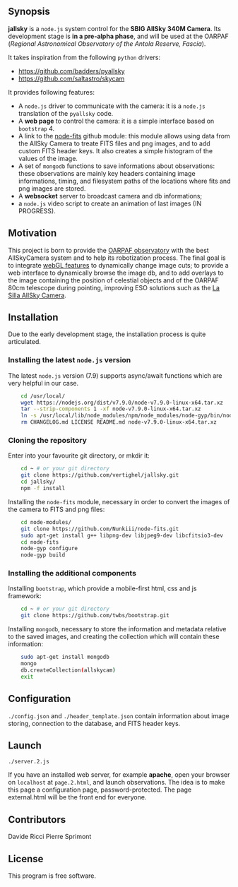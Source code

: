 
## Synopsis

**jallsky** is a `node.js` system control for the **SBIG AllSky 340M Camera**.
Its development stage is **in a pre-alpha phase**, and will be used at the OARPAF (*Regional Astronomical Observatory of the Antola Reserve, Fascia*).

It takes inspiration from the following `python` drivers:

 - https://github.com/badders/pyallsky
 - https://github.com/saltastro/skycam

It provides following features:

 - A `node.js` driver to communicate with the camera: 
   it is a `node.js` translation of the `pyallsky` code.
 - A **web page** to control the camera:
   it is a simple interface based on `bootstrap` 4.
 - A link to the [node-fits](https://github.com/Nunkiii/node-fits) github module:
   this module allows using data from the AllSky Camera to treate FITS files and png images, and to add custom FITS header keys. It also creates a simple histogram of the values of the image.
 - A set of `mongodb` functions to save informations about observations:
   these observations are mainly key headers containing image informations, timing, and filesystem paths of the locations where fits and png images are stored.
 - A **websocket** server to broadcast camera and db informations;
 - a `node.js` video script to create an animation of last images (IN PROGRESS).

## Motivation

This project is born to provide the [OARPAF observatory](http://www.orsa.unige.net) with the best AllSkyCamera system and to help its robotization process.
The final goal is to integrate [webGL features](https://github.com/Nunkiii/XD-1) to dynamically change image cuts; to provide a web interface to dynamically browse the image db, and to  add overlays to the image containing the position of celestial objects and of the OARPAF 80cm telescope during pointing, improving ESO solutions such as the [La Silla AllSky Camera](http://www.ls.eso.org/lasilla/dimm/lasc/). 

## Installation

Due to the early development stage, the installation process is quite articulated.

### Installing the latest `node.js` version

The latest `node.js` version (7.9) supports async/await functions which are very helpful in our case.

```bash
    cd /usr/local/	
    wget https://nodejs.org/dist/v7.9.0/node-v7.9.0-linux-x64.tar.xz
    tar --strip-components 1 -xf node-v7.9.0-linux-x64.tar.xz
    ln -s /usr/local/lib/node_modules/npm/node_modules/node-gyp/bin/node-gyp.js node-gyp
    rm CHANGELOG.md LICENSE README.md node-v7.9.0-linux-x64.tar.xz
```

### Cloning the repository

Enter into your favourite git directory, or mkdir it:

```bash
    cd ~ # or your git directory
    git clone https://github.com/vertighel/jallsky.git
	cd jallsky/
	npm -f install
```

<!-- Creating directories to store fits files and png images -->

<!--     mkdir ./mnt ./mnt/fits ./mnt/png -->

Installing the `node-fits` module, necessary in order to convert the images of the camera to FITS and png files:

```bash
    cd node-modules/
    git clone https://github.com/Nunkiii/node-fits.git
	sudo apt-get install g++ libpng-dev libjpeg9-dev libcfitsio3-dev 
	cd node-fits
	node-gyp configure
	node-gyp build
```

### Installing the additional components

Installing `bootstrap`, which provide a mobile-first html, css and js framework:

```bash
    cd ~ # or your git directory
    git clone https://github.com/twbs/bootstrap.git
```

Installing `mongodb`, necessary to store the information and metadata relative to the saved images, and creating the collection which will contain these information:

```bash
    sudo apt-get install mongodb
	mongo
	db.createCollection(allskycam)
	exit
```

## Configuration

`./config.json` and `./header_template.json` contain information about image storing, connection to the database, and FITS  header keys.

## Launch

	./server.2.js

If you have an installed web server, for example **apache**, open your browser on `localhost` at `page.2.html`, and launch observations.
The idea is to make this page a configuration page, password-protected. The page external.html will be the front end for everyone.


<!-- ## API Reference -->

<!-- Depending on the size of the project, if it is small and simple enough the reference docs can be added to the README. For medium size to larger projects it is important to at least provide a link to where the API reference docs live. -->

<!-- ## Tests -->

<!-- Describe and show how to run the tests with code examples. -->

## Contributors

Davide Ricci
Pierre Sprimont

## License

This program is free software.
